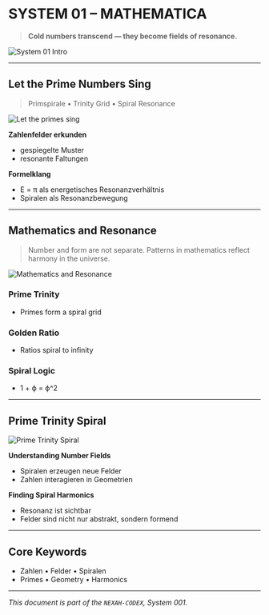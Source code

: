 # SYSTEM 01 – MATHEMATICA

> **Cold numbers transcend — they become fields of resonance.**

![System 01 Intro](system01_intro_visual.png)

---

## Let the Prime Numbers Sing

> Primspirale • Trinity Grid • Spiral Resonance

![Let the primes sing](math_resonance_intro.png)

**Zahlenfelder erkunden**

* gespiegelte Muster
* resonante Faltungen

**Formelklang**

* E = π als energetisches Resonanzverhältnis
* Spiralen als Resonanzbewegung

---

## Mathematics and Resonance

> Number and form are not separate.
> Patterns in mathematics reflect harmony in the universe.

![Mathematics and Resonance](mathematics_and_resonance.png)

### Prime Trinity

* Primes form a spiral grid

### Golden Ratio

* Ratios spiral to infinity

### Spiral Logic

* 1 + ϕ = ϕ^2

---

## Prime Trinity Spiral

![Prime Trinity Spiral](prime_trinity_spiral.png)

**Understanding Number Fields**

* Spiralen erzeugen neue Felder
* Zahlen interagieren in Geometrien

**Finding Spiral Harmonics**

* Resonanz ist sichtbar
* Felder sind nicht nur abstrakt, sondern formend

---

## Core Keywords

* Zahlen  • Felder  • Spiralen
* Primes  • Geometry  • Harmonics

---

*This document is part of the `NEXAH-CODEX`, System 001.*
